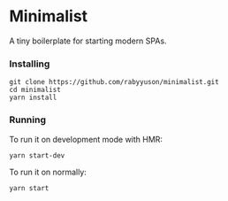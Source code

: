 # Minimalist

A tiny boilerplate for starting modern SPAs.

### Installing

```
git clone https://github.com/rabyyuson/minimalist.git
cd minimalist
yarn install
```

### Running

To run it on development mode with HMR:

```
yarn start-dev
```

To run it on normally:

```
yarn start
```